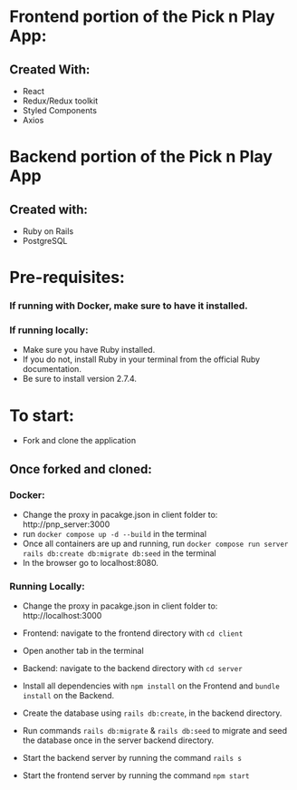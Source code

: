 # Frontend portion of the Pick n Play App:
## Created With: 
+ React
+ Redux/Redux toolkit
+ Styled Components
+ Axios
# Backend portion of the Pick n Play App
## Created with:
+ Ruby on Rails
+ PostgreSQL

# Pre-requisites:
### If running with Docker, make sure to have it installed.
### If running locally:
- Make sure you have Ruby installed.
- If you do not, install Ruby in your terminal from the official Ruby documentation.
- Be sure to install version 2.7.4. 
# To start:
- Fork and clone the application
## Once forked and cloned:
### Docker:
- Change the proxy in pacakge.json in client folder to: http://pnp_server:3000
- run `docker compose up -d --build` in the terminal
- Once all containers are up and running, run `docker compose run server rails db:create db:migrate db:seed` in the terminal
- In the browser go to localhost:8080.
### Running Locally:
- Change the proxy in pacakge.json in client folder to: http://localhost:3000
- Frontend: navigate to the frontend directory with `cd client`
- Open another tab in the terminal
- Backend: navigate to the backend directory with `cd server`
- Install all dependencies with `npm install` on the Frontend and `bundle install` on the Backend.
- Create the database using `rails db:create`, in the backend directory.
- Run commands `rails db:migrate` & `rails db:seed` to migrate and seed the database once in the server backend directory.

- Start the backend server by running the command `rails s` <br/>
- Start the frontend server by running the command `npm start`
